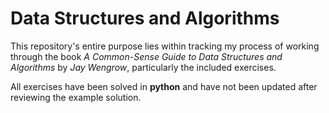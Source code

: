 # Data Structures and Algorithms
This repository's entire purpose lies within tracking my process of working through the book *A Common-Sense Guide to Data Structures and Algorithms* by *Jay Wengrow*, particularly the included exercises.  
  
All exercises have been solved in **python** and have not been updated after reviewing the example solution.
